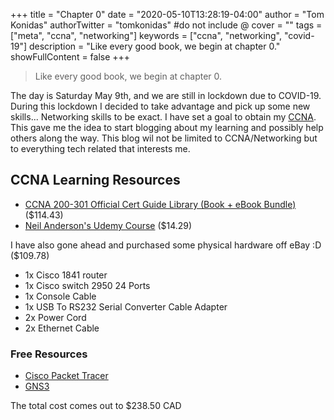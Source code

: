 +++
title = "Chapter 0"
date = "2020-05-10T13:28:19-04:00"
author = "Tom Konidas"
authorTwitter = "tomkonidas" #do not include @
cover = ""
tags = ["meta", "ccna", "networking"]
keywords = ["ccna", "networking", "covid-19"]
description = "Like every good book, we begin at chapter 0."
showFullContent = false
+++

> Like every good book, we begin at chapter 0.

The day is Saturday May 9th, and we are still in lockdown due to COVID-19.
During this lockdown I decided to take advantage and pick up some new skills...
Networking skills to be exact. I have set a goal to obtain my [CCNA](https://www.cisco.com/c/en/us/training-events/training-certifications/certifications/associate/ccna.html).
This gave me the idea to start blogging about my learning and possibly help others along the way. This blog wil not be limited to CCNA/Networking but to everything tech related that interests me.


## CCNA Learning Resources

- [CCNA 200-301 Official Cert Guide Library (Book + eBook Bundle)](https://www.ciscopress.com/store/ccna-200-301-official-cert-guide-library-9781587147142) ($114.43)
- [Neil Anderson's Udemy Course](https://www.udemy.com/course/ccna-complete/) ($14.29)

I have also gone ahead and purchased some physical hardware off eBay :D ($109.78)
- 1x Cisco 1841 router
- 1x Cisco switch 2950 24 Ports
- 1x Console Cable
- 1x USB To RS232 Serial Converter Cable Adapter
- 2x Power Cord
- 2x Ethernet Cable

### Free Resources
- [Cisco Packet Tracer](https://www.netacad.com/courses/packet-tracer)
- [GNS3](https://www.gns3.com/)

The total cost comes out to $238.50 CAD